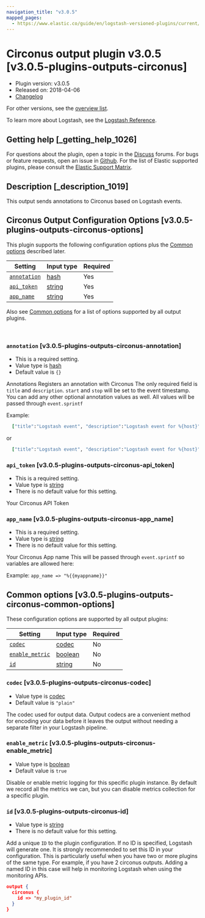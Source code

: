 ```yaml
---
navigation_title: "v3.0.5"
mapped_pages:
  - https://www.elastic.co/guide/en/logstash-versioned-plugins/current/v3.0.5-plugins-outputs-circonus.html
---
```


# Circonus output plugin v3.0.5 [v3.0.5-plugins-outputs-circonus]


* Plugin version: v3.0.5
* Released on: 2018-04-06
* [Changelog](https://github.com/logstash-plugins/logstash-output-circonus/blob/v3.0.5/CHANGELOG.md)

For other versions, see the [overview list](output-circonus-index.md).

To learn more about Logstash, see the [Logstash Reference](logstash://reference/index.md).

## Getting help [_getting_help_1026]

For questions about the plugin, open a topic in the [Discuss](http://discuss.elastic.co) forums. For bugs or feature requests, open an issue in [Github](https://github.com/logstash-plugins/logstash-output-circonus). For the list of Elastic supported plugins, please consult the [Elastic Support Matrix](https://www.elastic.co/support/matrix#matrix_logstash_plugins).


## Description [_description_1019]

This output sends annotations to Circonus based on Logstash events.


## Circonus Output Configuration Options [v3.0.5-plugins-outputs-circonus-options]

This plugin supports the following configuration options plus the [Common options](v3-0-5-plugins-outputs-circonus.md#v3.0.5-plugins-outputs-circonus-common-options) described later.

| Setting | Input type | Required |
| --- | --- | --- |
| [`annotation`](v3-0-5-plugins-outputs-circonus.md#v3.0.5-plugins-outputs-circonus-annotation) | [hash](logstash://reference/configuration-file-structure.md#hash) | Yes |
| [`api_token`](v3-0-5-plugins-outputs-circonus.md#v3.0.5-plugins-outputs-circonus-api_token) | [string](logstash://reference/configuration-file-structure.md#string) | Yes |
| [`app_name`](v3-0-5-plugins-outputs-circonus.md#v3.0.5-plugins-outputs-circonus-app_name) | [string](logstash://reference/configuration-file-structure.md#string) | Yes |

Also see [Common options](v3-0-5-plugins-outputs-circonus.md#v3.0.5-plugins-outputs-circonus-common-options) for a list of options supported by all output plugins.

 

### `annotation` [v3.0.5-plugins-outputs-circonus-annotation]

* This is a required setting.
* Value type is [hash](logstash://reference/configuration-file-structure.md#hash)
* Default value is `{}`

Annotations Registers an annotation with Circonus The only required field is `title` and `description`. `start` and `stop` will be set to the event timestamp. You can add any other optional annotation values as well. All values will be passed through `event.sprintf`

Example:

```ruby
  ["title":"Logstash event", "description":"Logstash event for %{host}"]
```

or

```ruby
  ["title":"Logstash event", "description":"Logstash event for %{host}", "parent_id", "1"]
```


### `api_token` [v3.0.5-plugins-outputs-circonus-api_token]

* This is a required setting.
* Value type is [string](logstash://reference/configuration-file-structure.md#string)
* There is no default value for this setting.

Your Circonus API Token


### `app_name` [v3.0.5-plugins-outputs-circonus-app_name]

* This is a required setting.
* Value type is [string](logstash://reference/configuration-file-structure.md#string)
* There is no default value for this setting.

Your Circonus App name This will be passed through `event.sprintf` so variables are allowed here:

Example: `app_name => "%{{myappname}}"`



## Common options [v3.0.5-plugins-outputs-circonus-common-options]

These configuration options are supported by all output plugins:

| Setting | Input type | Required |
| --- | --- | --- |
| [`codec`](v3-0-5-plugins-outputs-circonus.md#v3.0.5-plugins-outputs-circonus-codec) | [codec](logstash://reference/configuration-file-structure.md#codec) | No |
| [`enable_metric`](v3-0-5-plugins-outputs-circonus.md#v3.0.5-plugins-outputs-circonus-enable_metric) | [boolean](logstash://reference/configuration-file-structure.md#boolean) | No |
| [`id`](v3-0-5-plugins-outputs-circonus.md#v3.0.5-plugins-outputs-circonus-id) | [string](logstash://reference/configuration-file-structure.md#string) | No |

### `codec` [v3.0.5-plugins-outputs-circonus-codec]

* Value type is [codec](logstash://reference/configuration-file-structure.md#codec)
* Default value is `"plain"`

The codec used for output data. Output codecs are a convenient method for encoding your data before it leaves the output without needing a separate filter in your Logstash pipeline.


### `enable_metric` [v3.0.5-plugins-outputs-circonus-enable_metric]

* Value type is [boolean](logstash://reference/configuration-file-structure.md#boolean)
* Default value is `true`

Disable or enable metric logging for this specific plugin instance. By default we record all the metrics we can, but you can disable metrics collection for a specific plugin.


### `id` [v3.0.5-plugins-outputs-circonus-id]

* Value type is [string](logstash://reference/configuration-file-structure.md#string)
* There is no default value for this setting.

Add a unique `ID` to the plugin configuration. If no ID is specified, Logstash will generate one. It is strongly recommended to set this ID in your configuration. This is particularly useful when you have two or more plugins of the same type. For example, if you have 2 circonus outputs. Adding a named ID in this case will help in monitoring Logstash when using the monitoring APIs.

```json
output {
  circonus {
    id => "my_plugin_id"
  }
}
```



